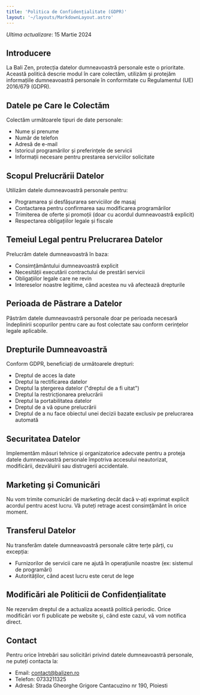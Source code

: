 ```yaml
---
title: 'Politica de Confidențialitate (GDPR)'
layout: '~/layouts/MarkdownLayout.astro'
---
```


_Ultima actualizare_: 15 Martie 2024

## Introducere

La Bali Zen, protecția datelor dumneavoastră personale este o prioritate. Această politică descrie modul în care colectăm, utilizăm și protejăm informațiile dumneavoastră personale în conformitate cu Regulamentul (UE) 2016/679 (GDPR).

## Datele pe Care le Colectăm

Colectăm următoarele tipuri de date personale:

- Nume și prenume
- Număr de telefon
- Adresă de e-mail
- Istoricul programărilor și preferințele de servicii
- Informații necesare pentru prestarea serviciilor solicitate

## Scopul Prelucrării Datelor

Utilizăm datele dumneavoastră personale pentru:

- Programarea și desfășurarea serviciilor de masaj
- Contactarea pentru confirmarea sau modificarea programărilor
- Trimiterea de oferte și promoții (doar cu acordul dumneavoastră explicit)
- Respectarea obligațiilor legale și fiscale

## Temeiul Legal pentru Prelucrarea Datelor

Prelucrăm datele dumneavoastră în baza:

- Consimțământului dumneavoastră explicit
- Necesității executării contractului de prestări servicii
- Obligațiilor legale care ne revin
- Intereselor noastre legitime, când acestea nu vă afectează drepturile

## Perioada de Păstrare a Datelor

Păstrăm datele dumneavoastră personale doar pe perioada necesară îndeplinirii scopurilor pentru care au fost colectate sau conform cerințelor legale aplicabile.

## Drepturile Dumneavoastră

Conform GDPR, beneficiați de următoarele drepturi:

- Dreptul de acces la date
- Dreptul la rectificarea datelor
- Dreptul la ștergerea datelor ("dreptul de a fi uitat")
- Dreptul la restricționarea prelucrării
- Dreptul la portabilitatea datelor
- Dreptul de a vă opune prelucrării
- Dreptul de a nu face obiectul unei decizii bazate exclusiv pe prelucrarea automată

## Securitatea Datelor

Implementăm măsuri tehnice și organizatorice adecvate pentru a proteja datele dumneavoastră personale împotriva accesului neautorizat, modificării, dezvăluirii sau distrugerii accidentale.

## Marketing și Comunicări

Nu vom trimite comunicări de marketing decât dacă v-ați exprimat explicit acordul pentru acest lucru. Vă puteți retrage acest consimțământ în orice moment.

## Transferul Datelor

Nu transferăm datele dumneavoastră personale către terțe părți, cu excepția:

- Furnizorilor de servicii care ne ajută în operațiunile noastre (ex: sistemul de programări)
- Autorităților, când acest lucru este cerut de lege

## Modificări ale Politicii de Confidențialitate

Ne rezervăm dreptul de a actualiza această politică periodic. Orice modificări vor fi publicate pe website și, când este cazul, vă vom notifica direct.

## Contact

Pentru orice întrebări sau solicitări privind datele dumneavoastră personale, ne puteți contacta la:

- Email: contact@balizen.ro
- Telefon: 0733211325
- Adresă: Strada Gheorghe Grigore Cantacuzino nr 190, Ploiesti
